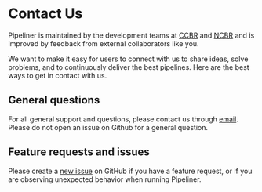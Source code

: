 # Contact Us

Pipeliner is maintained by the development teams at [CCBR](https://ccbr.ccr.cancer.gov/) and [NCBR](https://ncbr.ncifcrf.gov/) and is improved by feedback from external collaborators like you. 

We want to make it easy for users to connect with us to share ideas, solve problems, and to continuously deliver the best pipelines. Here are the best ways to get in contact with us.

## General questions
For all general support and questions, please contact us through [email](mailto:CCBR_Pipeliner@mail.nih.gov). Please do not open an issue on Github for a general question.

## Feature requests and issues
Please create a [new issue](https://github.com/CCBR/Pipeliner/issues) on GitHub if you have a feature request, or if you are observing unexpected behavior when running Pipeliner.

<!-- To Do -->
<!-- Add a project support section -->
